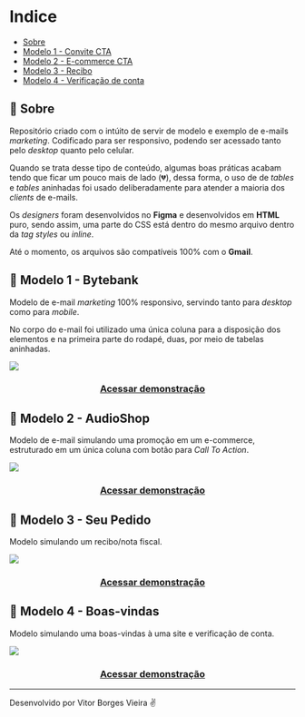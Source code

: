 # Indice
- [Sobre](#-sobre)
- [Modelo 1 - Convite CTA](#-Modelo-1---Bytebank)
- [Modelo 2 - E-commerce CTA](#-Modelo-2---AudioShop)
- [Modelo 3 - Recibo](#-Modelo-3---Seu-Pedido)
- [Modelo 4 - Verificação de conta](#-Modelo-4---Boas-vindas)

## 📑 Sobre

Repositório criado com o intúito de servir de modelo e exemplo de e-mails *marketing*. Codificado para ser responsivo, podendo ser acessado tanto pelo *desktop* quanto pelo celular. 

Quando se trata desse tipo de conteúdo, algumas boas práticas acabam tendo que ficar um pouco mais de lado (💔), dessa forma, o uso de de *tables* e *tables* aninhadas foi usado deliberadamente para atender a maioria dos *clients* de e-mails.

Os *designers* foram desenvolvidos no **Figma** e desenvolvidos em **HTML** puro, sendo assim, uma parte do CSS está dentro do mesmo arquivo dentro da *tag styles* ou *inline*. 

Até o momento, os arquivos são compatíveis 100% com o **Gmail**.

## 📩 Modelo 1 - Bytebank

Modelo de e-mail *marketing* 100% responsivo, servindo tanto para *desktop* como para *mobile*.

No corpo do e-mail foi utilizado uma única coluna para a disposição dos elementos e na primeira parte do rodapé, duas, por meio de tabelas aninhadas. 

<img src="https://ik.imagekit.io/aliceribeiro/Bytebank_-_Desktop_e_Mobile_BElb9NjW1.png">

<h3 align="center">
  <a href="https://aliceribeiro.github.io/email_marketing/mail_mkt_bytebank/mail_mkt_convite.html">Acessar demonstração</a>
</h3>

## 📩 Modelo 2 - AudioShop

Modelo de e-mail simulando uma promoção em um e-commerce, estruturado em um única coluna com botão para *Call To Action*. 

<img src="https://ik.imagekit.io/aliceribeiro/AudioShop_-_Desktop__img__LhZCSWLc6.png">

<h3 align="center">
  <a href="https://aliceribeiro.github.io/email_marketing/mail_mkt_audioshop/mail_mkt_audioshop.html">Acessar demonstração</a>
</h3>

## 📩 Modelo 3 - Seu Pedido

Modelo simulando um recibo/nota fiscal.

<img src="https://ik.imagekit.io/aliceribeiro/Recibo_-_Desktop__img__zNCAxBW1I.png">

<h3 align="center">
  <a href="https://aliceribeiro.github.io/email_marketing/mail_mkt_recibo/mail_mkt_recibo.html">Acessar demonstração</a>
</h3>

## 📩 Modelo 4 - Boas-vindas

Modelo simulando uma boas-vindas à uma site e verificação de conta.

<img src="https://ik.imagekit.io/aliceribeiro/Boas-vindas_-_Desktop__img__rneXM8_K_.png">

<h3 align="center">
  <a href="https://aliceribeiro.github.io/email_marketing/mail_mkt_verificacao/mail_mkt_verificacao_conta.html">Acessar demonstração</a>
</h3>

---
Desenvolvido por Vitor Borges Vieira ✌
